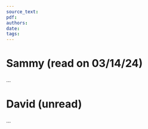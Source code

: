 ```yaml
---
source_text: 
pdf: 
authors: 
date: 
tags:
---
```

# Sammy (read on 03/14/24)

...

# David (unread)

...